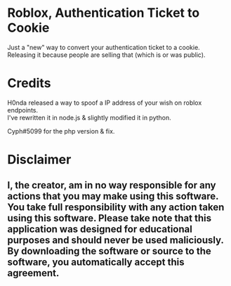 # Roblox, Authentication Ticket to Cookie
  Just a "new" way to convert your authentication ticket to a cookie.<br>
  Releasing it because people are selling that (which is or was public).


# Credits
  H0nda released a way to spoof a IP address of your wish on roblox endpoints.<br>
  I've rewritten it in node.js & slightly modified it in python.
  
  Cyph#5099 for the php version & fix.



# Disclaimer
## I, the creator, am in no way responsible for any actions that you may make using this software. You take full responsibility with any action taken using this software. Please take note that this application was designed for educational purposes and should never be used maliciously. By downloading the software or source to the software, you automatically accept this agreement.
